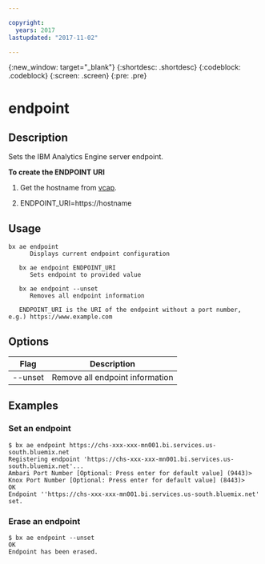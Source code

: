 ```yaml
---

copyright:
  years: 2017
lastupdated: "2017-11-02"

---
```


<!-- Attribute definitions -->
{:new_window: target="_blank"}
{:shortdesc: .shortdesc}
{:codeblock: .codeblock}
{:screen: .screen}
{:pre: .pre}

# endpoint
## Description

Sets the IBM Analytics Engine server endpoint.

**To create the ENDPOINT URI**
1. Get the hostname from [vcap](https://console.stage1.bluemix.net/docs/services/AnalyticsEngine/Retrieve-service-credentials-and-service-end-points.html#retrieve-service-credentials-and-service-end-points).

2. ENDPOINT_URI=https://hostname


## Usage

```
bx ae endpoint
      Displays current endpoint configuration

   bx ae endpoint ENDPOINT_URI
      Sets endpoint to provided value

   bx ae endpoint --unset
      Removes all endpoint information

   ENDPOINT_URI is the URI of the endpoint without a port number, e.g.) https://www.example.com
```

## Options

Flag    | Description
------- | -------------------------------
--unset | Remove all endpoint information

## Examples

### Set an endpoint

```
$ bx ae endpoint https://chs-xxx-xxx-mn001.bi.services.us-south.bluemix.net
Registering endpoint 'https://chs-xxx-xxx-mn001.bi.services.us-south.bluemix.net'...
Ambari Port Number [Optional: Press enter for default value] (9443)>
Knox Port Number [Optional: Press enter for default value] (8443)>
OK
Endpoint ''https://chs-xxx-xxx-mn001.bi.services.us-south.bluemix.net' set.
```

### Erase an endpoint

```
$ bx ae endpoint --unset
OK
Endpoint has been erased.
```
